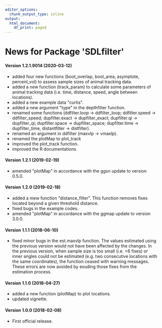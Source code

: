 ```yaml
---
editor_options:
  chunk_output_type: inline
output:
  html_document:
    df_print: paged
---
```

News for Package 'SDLfilter'
=========

#### Version 1.2.1.9014 (2020-03-12)

* added four new functions (boot_overlap, boot_area, asymptote, percent_vol) to assess sample sizes of animal tracking data.
* added a new function (track_param) to calculate some parameters of animal tracking data (i.e. time, distance, speed, angle between locations).
* added a new example data "curtis".
* added a new argument "type" in the depthfilter function.
* renamed some functions (ddfilter.loop -> ddfilter_loop; ddfilter.speed -> ddfilter_speed; dupfilter.exact -> dupfilter_exact; dupfilter.qi -> dupfilter_qi; dupfilter.space -> dupfilter_space; dupfilter.time -> dupfilter_time, distantfilter -> distfilter).
* renamed an argument in ddfilter (maxvlp -> vmaxlp).
* renamed the plotMap to plot_track
* improved the plot_track function.
* improved the R documentations.

#### Version 1.2.1 (2019-02-19)

* amended "plotMap" in accordance with the ggsn update to version 0.5.0. 

#### Version 1.2.0 (2019-02-18)

* added a mew function "distance_filter". This function removes fixes located beyond a given threshold distance.
* fixed bugs in the example codes.
* amended "plotMap" in accordance with the ggmap update to version 3.0.0. 

#### Version 1.1.1 (2018-06-10)

* fixed minor bugs in the est.maxvlp function. The values estimated using the previous version would not have been affected by the changes. In the previous version, when sample size is too small (i.e. <6 fixes) or inner angles could not be estimated (e.g. two consecutive locations with the same coordinates), the function ceased with warning messages. These errors are now avoided by exuding those fixes from the estimation process.

#### Version 1.1.0 (2018-04-27)

* added a new function (plotMap) to plot locations.
* updated vignette.

#### Version 1.0.0 (2018-02-08)

* First official release.





